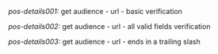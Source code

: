 *pos-details001:* get audience - url - basic verification

*pos-details002:* get audience - url - all valid fields verification

*pos-details003:* get audience - url - ends in a trailing slash